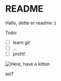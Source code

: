 # README

Hallo, dette er readme :)

Todo:
- [ ] learn git
- [ ] ...
- [ ] profit!

![Here, have a kitten](http://placekitten.com/300/200)

asl?
